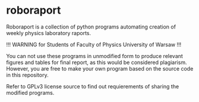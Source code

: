 roboraport
==========

Roboraport is a collection of python programs automating creation of weekly physics laboratory raports.

!!! WARNING for Students of Faculty of Physics University of Warsaw !!!

You can not use these programs in unmodified form to produce relevant figures
and tables for final report, as this would be considered plagiarism. However, 
you are free to make your own program based on the source code in this repository. 

Refer to GPLv3 license source to find out requierements of sharing the modified programs.
